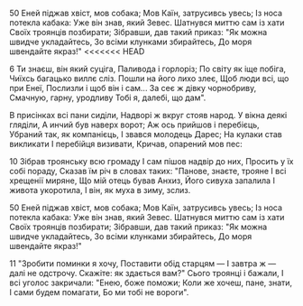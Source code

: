 



50 Еней піджав хвіст, мов собака;
Мов Каїн, затрусивсь увесь;
Із носа потекла кабака:
Уже він знав, який Зевес.
Шатнувся миттю сам із хати
Своїх троянців позбирати;
Зібравши, дав такий приказ:
"Як можна швидче укладайтесь,
Зо всіми клунками збирайтесь,
До моря швендайте якраз!"
<<<<<<< HEAD


6 Ти знаєш, він який суціга,
Паливода і горлоріз;
По світу як іще побіга,
Чиїхсь багацько виллє сліз.
Пошли на його лихо злеє,
Щоб люди всі, що при Енеї,
Послизли і щоб він і сам...
За сеє ж дівку чорнобриву,
Смачную, гарну, уродливу
Тобі я, далебі, що дам".

В присінках всі пани сиділи,
Надворі ж вкруг стояв народ.
У вікна деякі гляділи,
А инчий був наверх ворот;
Аж ось прийшов і перебієць,
Убраний так, як компанієць,
І звався молодець Дарес;
На кулаки став викликати
І перебійця визивати,
Кричав, опарений мов пес:


10 Зібрав троянську всю громаду І сам пішов надвір до них, Просить у їх собі пораду, Сказав їм річ в словах таких: "Панове, знаєте, трояне І всі хрещенії миряне, Що мій отець бував Анхиз, Його сивуха запалила І живота укоротила, І він, як муха в зиму, зслиз.

50 Еней піджав хвіст, мов собака; Мов Каїн, затрусивсь увесь; Із носа потекла кабака: Уже він знав, який Зевес. Шатнувся миттю сам із хати Своїх троянців позбирати; Зібравши, дав такий приказ: "Як можна швидче укладайтесь, Зо всіми клунками збирайтесь, До моря швендайте якраз!"


11 "Зробити поминки я хочу,
Поставити обід старцям —
І завтра ж — далі не одстрочу.
Скажіте: як здається вам?"
Сього троянці і бажали,
І всі уголос закричали:
"Енею, боже поможи;
Коли же хочеш, пане, знати,
І сами будем помагати,
Бо ми тобі не вороги".

